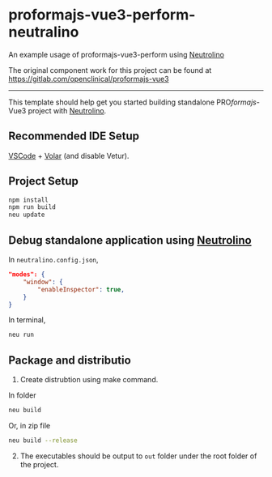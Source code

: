 # proformajs-vue3-perform-neutralino

An example usage of proformajs-vue3-perform using [Neutrolino](https://neutralino.js.org//)

The original component work for this project can be found at https://gitlab.com/openclinical/proformajs-vue3

---

This template should help get you started building standalone PRO<i>formajs</i>-Vue3 project with [Neutrolino](https://neutralino.js.org//).

## Recommended IDE Setup

[VSCode](https://code.visualstudio.com/) + [Volar](https://marketplace.visualstudio.com/items?itemName=Vue.volar) (and disable Vetur).

## Project Setup

```sh
npm install
npm run build
neu update
```

## Debug standalone application using [Neutrolino](https://neutralino.js.org//)

In `neutralino.config.json`,

```json
"modes": {
    "window": {
        "enableInspector": true,
    }
}
```

In terminal,
```sh
neu run
```

## Package and distributio

1. Create distrubtion using make command.

In folder

```sh
neu build
```

Or, in zip file

```sh
neu build --release
```

2. The executables should be output to `out` folder under the root folder of the project.
